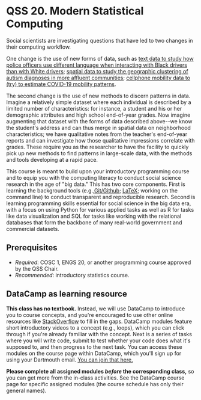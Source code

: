 # QSS 20. Modern Statistical Computing

Social scientists are investigating questions that have led to two changes in their computing workflow.

One change is the use of new forms of data, such as [text data to study how police officers use different language when interacting with Black drivers than with White drivers](https://www.pnas.org/content/114/25/6521); [spatial data to study the geographic clustering of autism diagnoses in more affluent communities](https://www.ncbi.nlm.nih.gov/pmc/articles/PMC2927813/); [cellphone mobility data to (try) to estimate COVID-19 mobility patterns](https://arxiv.org/pdf/2011.07194.pdf).

The second change is the use of new methods to discern patterns in data. Imagine a relatively simple dataset where each individual is described by a limited number of characteristics: for instance, a student and his or her demographic attributes and high school end-of-year grades. Now imagine augmenting that dataset with the forms of data described above--we know the student's address and can thus merge in spatial data on neighborhood characteristics; we have qualitative notes from the teacher's end-of-year reports and can investigate how those qualitative impressions correlate with grades. These require you as the researcher to have the facility to quickly pick up new methods to find patterns in large-scale data, with the methods and tools developing at a rapid pace.

This course is meant to build upon your introductory programming course and to equip you with the computing literacy to conduct social science research in the age of "big data." This has two core components. First is learning the background tools (e.g.,[Git/Github](https://product.hubspot.com/blog/git-and-github-tutorial-for-beginners); [LaTeX](https://www.overleaf.com/learn/latex/Learn_LaTeX_in_30_minutes); working on the command line) to conduct transparent and reproducible research. Second is learning programming skills essential for social science in the big data era, with a focus on using Python for various applied tasks as well as R for tasks like data visualization and SQL for tasks like working with the relational databases that form the backbone of many real-world government and commercial datasets.

## Prerequisites 

- *Required*: COSC 1, ENGS 20, or another programming course approved by the QSS Chair.
- *Recommended*: introductory statistics course.

## DataCamp as learning resource

**This class has no textbook.** Instead, we will use DataCamp to introduce you to course concepts, and you're encouraged to use other online resources like [StackOverflow](https://stackoverflow.com/) to fill in the gaps. DataCamp modules feature short introductory videos to a concept (e.g., loops), which you can click through if you're already familiar with the concept. Next is a series of tasks where you will write code, submit to test whether your code does what it's supposed to, and then progress to the next task. You can access these modules on the course page within DataCamp, which you'll sign up for using your Dartmouth email. [You can join that here.](https://www.datacamp.com/groups/shared_links/434e7826f38af70536acc1d3bf83fe921babc9c35b966195cf577468505c0473) 

**Please complete all assigned modules *before* the corresponding class,** so you can get more from the in-class activities. See the DataCamp course page for specific assigned modules (the course schedule has only their general names).  